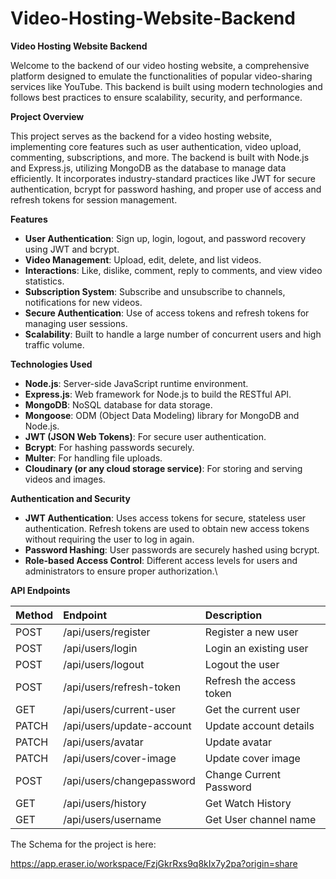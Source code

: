 # Video-Hosting-Website-Backend

**Video Hosting Website Backend**

Welcome to the backend of our video hosting website, a comprehensive platform designed to emulate the functionalities of popular video-sharing services like YouTube. This backend is built using modern technologies and follows best practices to ensure scalability, security, and performance.

**Project Overview**

This project serves as the backend for a video hosting website, implementing core features such as user authentication, video upload, commenting, subscriptions, and more. The backend is built with Node.js and Express.js, utilizing MongoDB as the database to manage data efficiently. It incorporates industry-standard practices like JWT for secure authentication, bcrypt for password hashing, and proper use of access and refresh tokens for session management.

**Features**

- **User Authentication**: Sign up, login, logout, and password recovery using JWT and bcrypt.
- **Video Management**: Upload, edit, delete, and list videos.
- **Interactions**: Like, dislike, comment, reply to comments, and view video statistics.
- **Subscription System**: Subscribe and unsubscribe to channels, notifications for new videos.
- **Secure Authentication**: Use of access tokens and refresh tokens for managing user sessions.
- **Scalability**: Built to handle a large number of concurrent users and high traffic volume.

**Technologies Used**

- **Node.js**: Server-side JavaScript runtime environment.
- **Express.js**: Web framework for Node.js to build the RESTful API.
- **MongoDB**: NoSQL database for data storage.
- **Mongoose**: ODM (Object Data Modeling) library for MongoDB and Node.js.
- **JWT (JSON Web Tokens)**: For secure user authentication.
- **Bcrypt**: For hashing passwords securely.
- **Multer**: For handling file uploads.
- **Cloudinary (or any cloud storage service)**: For storing and serving videos and images.

**Authentication and Security**

- **JWT Authentication**: Uses access tokens for secure, stateless user authentication. Refresh tokens are used to obtain new access tokens without requiring the user to log in again.
- **Password Hashing**: User passwords are securely hashed using bcrypt.
- **Role-based Access Control**: Different access levels for users and administrators to ensure proper authorization.\


**API Endpoints**

|**Method**|**Endpoint**|**Description**|
| :- | :- | :- |
|POST|/api/users/register|Register a new user|
|POST|/api/users/login|Login an existing user|
|POST|/api/users/logout|Logout the user|
|POST|/api/users/refresh-token|Refresh the access token|
|GET|/api/users/current-user|Get the current user|
|PATCH|/api/users/update-account  |Update account details|
|PATCH|/api/users/avatar|Update avatar|
|PATCH|/api/users/cover-image|Update cover image|
|POST|/api/users/changepassword |Change Current Password|
|GET|/api/users/history|Get Watch History|
|GET|/api/users/username|Get User channel name|

The Schema for the project is here:

https://app.eraser.io/workspace/FzjGkrRxs9q8kIx7y2pa?origin=share
